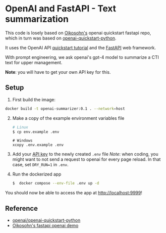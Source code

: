 # OpenAI and FastAPI - Text summarization 

This code is losely based on [Oikosohn's](https://github.com/oikosohn/openai-quickstart-fastapi) openai quickstart fastapi repo, which in turn was based on [openai-quickstart-python](https://github.com/openai/openai-quickstart-python).


It uses the OpenAI API [quickstart tutorial](https://beta.openai.com/docs/quickstart) and the [FastAPI](https://fastapi.tiangolo.com/) web framework. 

With prompt engineering, we ask openai's gpt-4 model to summarize a CTI text for upper management.

**Note**: you will have to get your own API key for this.


## Setup

1. First build the image:

```bash
docker build -t openai-summarizer:0.1 . --network=host
```

2. Make a copy of the example environment variables file

   ```bash
   # Linux
   $ cp env.example .env
   ```

   ```shell
   # Windows
   xcopy .env.example .env
   ```

3. Add your [API key](https://beta.openai.com/account/api-keys) to the newly created `.env` file
   *Note*: when coding, you might want to not send a request to openai for every page reload. In that case, set `DRY_RUN=1` in `.env`.


8. Run the dockerized app

   ```bash
   $  docker compose --env-file .env up -d
   ```
   
   
You should now be able to access the app at [http://localhost:9999](http://localhost:9999)! 


## Reference

- [openai/openai-quickstart-python](https://github.com/openai/openai-quickstart-python)
- [Oikosohn's fastapi openai demo](https://github.com/oikosohn/openai-quickstart-fastapi)

